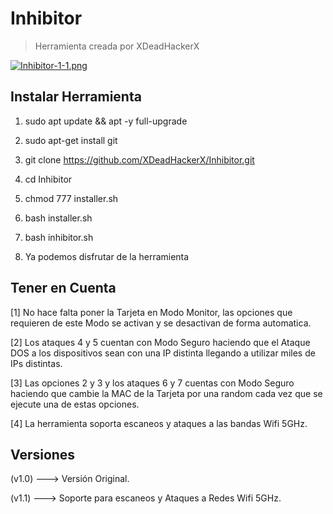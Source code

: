 # Inhibitor

> Herramienta creada por XDeadHackerX

[![Inhibitor-1-1.png](https://i.postimg.cc/3R467XXd/Inhibitor-1-1.png)](https://postimg.cc/sQzK4Z0r)


## Instalar Herramienta

1) sudo apt update && apt -y full-upgrade

2) sudo apt-get install git

3) git clone https://github.com/XDeadHackerX/Inhibitor.git

4) cd Inhibitor

5) chmod 777 installer.sh

6) bash installer.sh

7) bash inhibitor.sh

8) Ya podemos disfrutar de la herramienta

## Tener en Cuenta

[1] No hace falta poner la Tarjeta en Modo Monitor, las opciones que requieren de este Modo se activan y se desactivan de forma automatica.

[2] Los ataques 4 y 5 cuentan con Modo Seguro haciendo que el Ataque DOS a los dispositivos sean con una IP distinta llegando a utilizar miles de IPs distintas.

[3] Las opciones 2 y 3 y los ataques 6 y 7 cuentas con Modo Seguro haciendo que cambie la MAC de la Tarjeta por una random cada vez que se ejecute una de estas opciones.

[4] La herramienta soporta escaneos y ataques a las bandas Wifi 5GHz.

## Versiones

(v1.0) --->   Versión Original.

(v1.1) --->   Soporte para escaneos y Ataques a Redes Wifi 5GHz.
